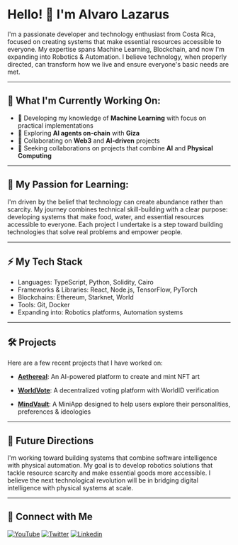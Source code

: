 # Hello! 👋 I'm Alvaro Lazarus

I'm a passionate developer and technology enthusiast from Costa Rica, focused on creating systems that make essential resources accessible to everyone. My expertise spans Machine Learning, Blockchain, and now I'm expanding into Robotics & Automation. I believe technology, when properly directed, can transform how we live and ensure everyone's basic needs are met.

---

## 🚀 What I'm Currently Working On:

- 🌱 Developing my knowledge of **Machine Learning** with focus on practical implementations
- 🔭 Exploring **AI agents on-chain** with **Giza**
- 👯 Collaborating on **Web3** and **AI-driven** projects
- 🤖 Seeking collaborations on projects that combine **AI** and **Physical Computing**

---

## 🧠 My Passion for Learning:

I'm driven by the belief that technology can create abundance rather than scarcity. My journey combines technical skill-building with a clear purpose: developing systems that make food, water, and essential resources accessible to everyone. Each project I undertake is a step toward building technologies that solve real problems and empower people.

---

## ⚡ My Tech Stack

- Languages: TypeScript, Python, Solidity, Cairo
- Frameworks & Libraries: React, Node.js, TensorFlow, PyTorch
- Blockchains: Ethereum, Starknet, World
- Tools: Git, Docker
- Expanding into: Robotics platforms, Automation systems

---

## 🛠️ Projects 

Here are a few recent projects that I have worked on:

- [**Aethereal**](https://github.com/bitfalt/aethereal): An AI-powered platform to create and mint NFT art

- [**WorldVote**](https://github.com/bitfalt/world-vote): A decentralized voting platform with WorldID verification

- [**MindVault**](https://github.com/MindVault-Inc/miniapp-monorepo): A MiniApp designed to help users explore their personalities, preferences & ideologies

---

## 💫 Future Directions
I'm working toward building systems that combine software intelligence with physical automation. My goal is to develop robotics solutions that tackle resource scarcity and make essential goods more accessible. I believe the next technological revolution will be in bridging digital intelligence with physical systems at scale.

---

## 🤝 Connect with Me

[![YouTube](https://img.shields.io/badge/-YouTube-FF0000?style=flat-square&logo=youtube&logoColor=white)](https://www.youtube.com/@CodeDreams)
[![Twitter](https://img.shields.io/badge/-Twitter-1DA1F2?style=flat-square&logo=twitter&logoColor=white)](https://twitter.com/LazarusRobotics)
[![Linkedin](https://img.shields.io/badge/LinkedIn-0077B5?style=flat-square&logo=linkedin&logoColor=white)](https://linkedin.com/in/alvaro-lazarus-1093792b3)
